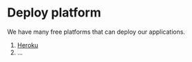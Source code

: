 # Deploy platform
We have many free platforms that can deploy our applications.

1. [Heroku](https://www.heroku.com/)
2. ...